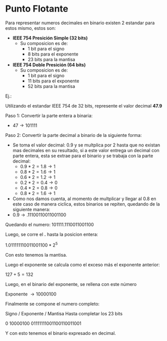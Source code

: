 # Punto Flotante

Para representar numeros decimales en binario existen 2 estandar para estos mismo, estos son:
- **IEEE 754 Presición Simple (32 bits)**
  - Su composicion es de:
    - 1 bit para el signo
    - 8 bits para el exponente
    - 23 bits para la mantisa
- **IEEE 754 Doble Presición (64 bits)**
    - Su composicion es de:
      - 1 bit para el signo
      - 11 bits para el exponente
      - 52 bits para la mantisa

Ej.: 

Utilizando el estandar IEEE 754 de 32 bits, represente el valor decimal **47.9**

Paso 1: Convertir la parte entera a binaria:
- $47 \rightarrow 101111$

Paso 2: Convertir la parte decimal a binario de la siguiente forma:
- Se toma el valor decimal: 0.9 y se multplica por 2 hasta que no existan mas decimales en su resultado, si a este valor entrega un decimal con parte entera, esta se extrae para el binario y se trabaja con la parte decimal:
  - $0.9 * 2 = 1.8 \rightarrow 1$
  - $0.8 * 2 = 1.6 \rightarrow 1$
  - $0.6 * 2 = 1.2 \rightarrow 1$
  - $0.2 * 2 = 0.4 \rightarrow 0$
  - $0.4 * 2 = 0.8 \rightarrow 0$
  - $0.8 * 2 = 1.6 \rightarrow 1$
- Como nos damos cuenta, al momento de multplicar y llegar al 0.8 en este caso de manera ciclica, estos binarios se repiten, quedando de la siguiente manera:
- $0.9 \rightarrow .11100110011001100$

Quedando el numero: 101111.1110011001100

Luego, se corre el **.** hasta la posicion entera:

$1.011111110011001100 * 2^5$

Con esto tenemos la mantisa.

Luego el exponente se calcula como el exceso más el exponente anterior:

$127 + 5 = 132$

Luego, en el binario del exponente, se rellena con este número

Exponente $\rightarrow 10000100$

Finalmente se compone el numero completo:

Signo / Exponente / Mantisa Hasta completar los 23 bits

$0$ $10000100$ $01111111001100110011001$

Y con esto tenemos el binario expresado en decimal.